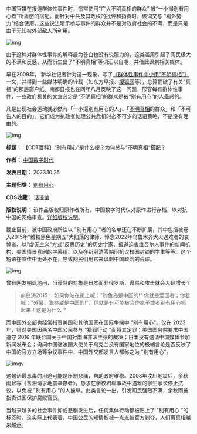 
中国官媒在报道群体性事件时，惯常使用“广大不明真相的群众” 被“一小撮别有用心者”所蛊惑的搭配。而针对中共及其政权的批评和指责时，该词又与 "境外势力"结合使用。这些说法暗示参与事件的群众并不是对政府社会的不满，而是只是由于无知被外部敌人所利用。


![img](https://chinadigitaltimes.net/chinese/files/2023/10/post-701397-6537941280853.png)


由于这种对群体性事件的解释最为苍白也没有说服力的，这类滥用引起了网民极大的不满和反感，从而衍生出了“不明真相”等词汇以自嘲，并借此讽刺相关媒体。


早在2009年， 新华社记者针对这一现象，写了[《群体性事件中少用“不明真相”》](http://news.xinhuanet.com/politics/2009-07/28/content_11788078.htm)一文，并得到一些媒体明确的转载（如东方早报、[搜狐网](http://star.news.sohu.com/20090730/n265591555.shtml)等），总算捅破了有关“真相”的那层窗户纸。南都日报也在同年八月反映了这一问题，形容每有群体性事件，一些政府机关的文宣必定是“[不明真相](https://chinadigitaltimes.net/space/不明真相)”的群众是被“别有用心”的人蛊惑的。


凡是出现社会运动就必然有「一小撮别有用心的人」、「[不明真相](https://chinadigitaltimes.net/space/不明真相)的群众」和「不可告人的目的」。它们成为执政者处理公共危机时必不可少的话语策略，不是没有理由的。


![img](https://chinadigitaltimes.net/chinese/files/2023/10/post-701397-65379412c9e8c.png)




**标题：** 【CDT百科】“别有用心”是什么梗？为何总与“不明真相”搭配？  

**作者：** [中国数字时代](https://chinadigitaltimes.net/space/中国数字时代)  

**发表日期：** 2023.10.25  

**主题归类：** [别有用心](https://chinadigitaltimes.net/space/别有用心)  

**CDS收藏：** [话语馆](https://chinadigitaltimes.net/space/%E8%AF%9D%E8%AF%AD%E9%A6%86)  

**版权说明：** 该作品版权归原作者所有。中国数字时代仅对原作进行存档，以对抗中国的网络审查。[详细版权说明](https://chinadigitaltimes.net/chinese/copyright)。


截止目前，被中国政府所注以 "别有用心 "者的名单还在不断扩展，其中包括被卷入2015年"维权黑色星期五"大扫荡的律师、悼念2022年乌鲁木齐大火遇难者的哀悼者、以"虚无主义"方式"反思历史"的历史学家、报道迫害维吾尔人事件的新闻机构、美国情景喜剧的字幕组、以及在新冠清零期间抗议校园封锁的学生等等。这个短语在宣传中无处不在，导致网民们用它来讽刺中国政治的荒谬。


![img](https://chinadigitaltimes.net/chinese/files/2023/10/post-701397-6537941324cfb.png)


曾有网友嘲讽地问，当谩骂的对象是日本而非俄罗斯，谩骂和攻击就会大肆增长？



> 
> @翁涛2015： 如果你站在街上喊："钓鱼岛是中国的!" 你就是爱国者；你若喊："外蒙、海参崴是中国的!"，你就是有可能被当作疯子或者别有用心抓起来！这是为什么？
> 
> 
> 


而中国外交部也经常指责美国和其他国家在国际争端中 "别有用心"。仅在 2023 年，针对美国因两名中国公民参与 "猎狐行动 "而将其定罪；美国国务院要求中国遵守 2016 年联合国关于中国对南海非法主张的裁决；日本没有邀请中国媒体参加新闻发布会；询问中国驻法国大使关于乌克兰没有国家地位的极端言论是否反映了中国的官方立场等争议事件中，中国外交部发言人都称之为 "别有用心"。


![imgv](https://chinadigitaltimes.net/chinese/files/2023/10/post-701397-653794136ffac.png)


这句话最恶毒的用途可能是压制悲痛，帮助政府维稳。2008年汶川地震后，余秋雨曾写《含泪请求地震幸存者》，恳求在学校坍塌事故中遇难的学生家长停止抗议，以免被 "别有用心 "的人操纵。此类言论一出，引发网民强烈不满，余秋雨被指责试图保护腐败官员。


当越来越多的社会事件抑或悲剧发生后，任何集体行动都被贴上了 "别有用心 "的标签时，这实际上代表着，中国公民的知情权被一点点被官方剥夺，人们离真相越来越远。

